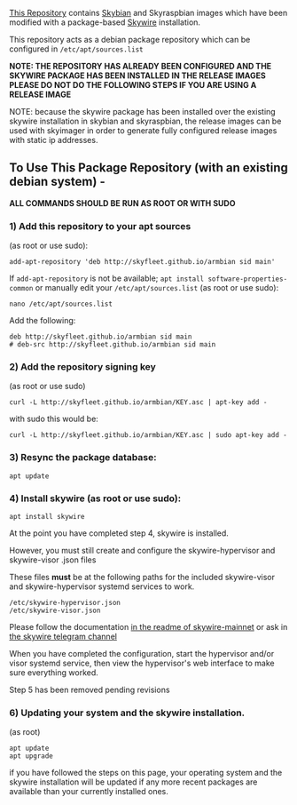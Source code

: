 [This Repository](https://github.com/skyfleet/armbian) contains [Skybian](https://github.com/skycoin/skybian) and Skyraspbian images which have been modified with a package-based [Skywire](https://github.com/SkycoinProject/skywire-mainnet) installation.

This repository acts as a debian package repository which can be configured in `/etc/apt/sources.list`

**NOTE: THE REPOSITORY HAS ALREADY BEEN CONFIGURED AND THE SKYWIRE PACKAGE HAS BEEN INSTALLED IN THE RELEASE IMAGES**
**PLEASE DO NOT DO THE FOLLOWING STEPS IF YOU ARE USING A RELEASE IMAGE**

NOTE: because the skywire package has been installed over the existing skywire installation in skybian and skyraspbian, the release images can be used with skyimager in order to generate fully configured release images with static ip addresses.

## To Use This Package Repository (with an existing debian system) -

**ALL COMMANDS SHOULD BE RUN AS ROOT OR WITH SUDO**

### 1) Add this repository to your apt sources

(as root or use sudo):
```
add-apt-repository 'deb http://skyfleet.github.io/armbian sid main'
```

If `add-apt-repository` is not be available; `apt install software-properties-common`
or manually edit your `/etc/apt/sources.list` (as root or use sudo):
```
nano /etc/apt/sources.list
```

Add the following:
```
deb http://skyfleet.github.io/armbian sid main
# deb-src http://skyfleet.github.io/armbian sid main
```

### 2) Add the repository signing key

(as root or use sudo)
```
curl -L http://skyfleet.github.io/armbian/KEY.asc | apt-key add -
```
with sudo this would be:
```
curl -L http://skyfleet.github.io/armbian/KEY.asc | sudo apt-key add -
```

### 3) Resync the package database:
```
apt update
```

### 4) Install skywire (as root or use sudo):
```
apt install skywire
```

At the point you have completed step 4, skywire is installed.

However, you must still create and configure the skywire-hypervisor and skywire-visor .json files

These files **must** be at the following paths for the included skywire-visor and skywire-hypervisor systemd services to work.
```
/etc/skywire-hypervisor.json
/etc/skywire-visor.json
```

Please follow the documentation [in the readme of skywire-mainnet](https://github.com/skycoinproject/skywire-mainnet)
or ask in [the skywire telegram channel](https://t.me/skywire)

When you have completed the configuration, start the hypervisor and/or visor systemd service, then view the hypervisor's web interface to make sure everything worked.

Step 5 has been removed pending revisions

### 6) Updating your system and the skywire installation.
(as root)
```
apt update
apt upgrade
```

if you have followed the steps on this page, your operating system and the skywire installation will be updated if any more recent packages are available than your currently installed ones.
